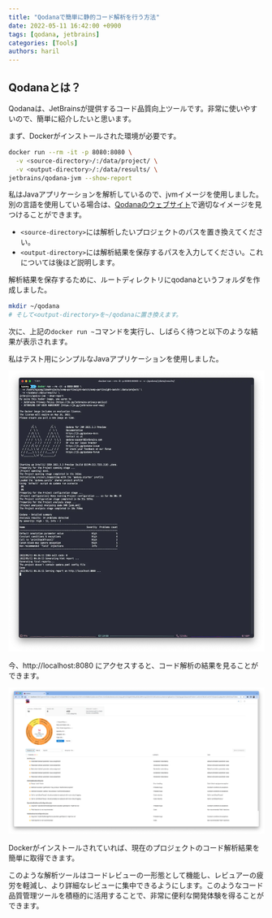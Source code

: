 ```yaml
---
title: "Qodanaで簡単に静的コード解析を行う方法"
date: 2022-05-11 16:42:00 +0900
tags: [qodana, jetbrains]
categories: [Tools]
authors: haril
---
```


## Qodanaとは？

Qodanaは、JetBrainsが提供するコード品質向上ツールです。非常に使いやすいので、簡単に紹介したいと思います。

まず、Dockerがインストールされた環境が必要です。

```bash
docker run --rm -it -p 8080:8080 \
  -v <source-directory>/:/data/project/ \
  -v <output-directory>/:/data/results/ \
jetbrains/qodana-jvm --show-report
```

私はJavaアプリケーションを解析しているので、jvmイメージを使用しました。別の言語を使用している場合は、[Qodanaのウェブサイト](https://www.jetbrains.com/ko-kr/qodana/)で適切なイメージを見つけることができます。

- `<source-directory>`には解析したいプロジェクトのパスを置き換えてください。
- `<output-directory>`には解析結果を保存するパスを入力してください。これについては後ほど説明します。

解析結果を保存するために、ルートディレクトリにqodanaというフォルダを作成しました。

```bash
mkdir ~/qodana
# そして<output-directory>を~/qodanaに置き換えます。
```

次に、上記の`docker run ~`コマンドを実行し、しばらく待つと以下のような結果が表示されます。

私はテスト用にシンプルなJavaアプリケーションを使用しました。

![image](./1.webp)

今、http://localhost:8080 にアクセスすると、コード解析の結果を見ることができます。

![image1](./2.webp)

Dockerがインストールされていれば、現在のプロジェクトのコード解析結果を簡単に取得できます。

このような解析ツールはコードレビューの一形態として機能し、レビュアーの疲労を軽減し、より詳細なレビューに集中できるようにします。このようなコード品質管理ツールを積極的に活用することで、非常に便利な開発体験を得ることができます。